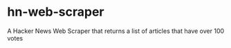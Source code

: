 # hn-web-scraper
A Hacker News Web Scraper that returns a list of articles that have over 100 votes

